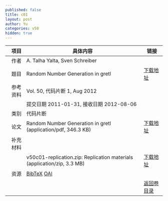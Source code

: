 ```yaml
---
published: false
title: c01
layout: post
author: Yu
categories: v50
hidden: true
---
```


| 项目 | 具体内容 | 链接 |
|---:|---|---|
| 作者 | A. Talha Yalta, Sven Schreiber| |
| 题目 |Random Number Generation in gretl | [下载地址](http://www.jstatsoft.org/v50/c01/paper) |
| 参考资料 |Vol. 50, 代码片断 1, Aug 2012 | |
| | 提交日期 2011-01-31, 接收日期 2012-08-06| | 
| 类别 | 代码片断| |
| 论文 | Random Number Generation in gretl  (application/pdf, 346.3 KB)| [下载地址](http://www.jstatsoft.org/v50/c01/paper) |
| 补充材料 | | |
| |v50c01-replication.zip: Replication materials  (application/zip, 3.3 MB)|  [下载地址](http://www.jstatsoft.org/v50/c01/supp/1) |
| 资源 | [BibTeX](http://www.jstatsoft.org/v50/c01/bibtex) [OAI](http://www.jstatsoft.org/oai?verb=GetRecord&identifier=oai.jstatsoft/v50/c01&prefix=oai_dc)| |
| |  | [返回卷目录]({{site.baseurl}}/volume/v50.html) |